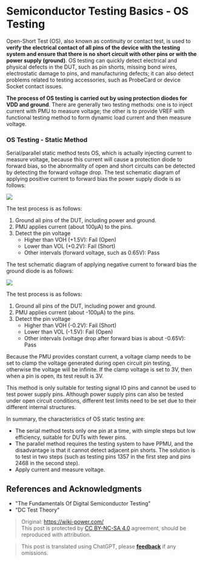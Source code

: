 # Semiconductor Testing Basics - OS Testing

Open-Short Test (OS), also known as continuity or contact test, is used to **verify the electrical contact of all pins of the device with the testing system and ensure that there is no short circuit with other pins or with the power supply (ground)**. OS testing can quickly detect electrical and physical defects in the DUT, such as pin shorts, missing bond wires, electrostatic damage to pins, and manufacturing defects; it can also detect problems related to testing accessories, such as ProbeCard or device Socket contact issues.

**The process of OS testing is carried out by using protection diodes for VDD and ground**. There are generally two testing methods: one is to inject current with PMU to measure voltage; the other is to provide VREF with functional testing method to form dynamic load current and then measure voltage.

### OS Testing - Static Method

Serial/parallel static method tests OS, which is actually injecting current to measure voltage, because this current will cause a protection diode to forward bias, so the abnormality of open and short circuits can be detected by detecting the forward voltage drop. The test schematic diagram of applying positive current to forward bias the power supply diode is as follows:

![](https://f004.backblazeb2.com/file/wiki-media/img/20220805165031.png)

The test process is as follows:

1. Ground all pins of the DUT, including power and ground.
2. PMU applies current (about 100µA) to the pins.
3. Detect the pin voltage
   - Higher than VOH (+1.5V): Fail (Open)
   - Lower than VOL (+0.2V): Fail (Short)
   - Other intervals (forward voltage, such as 0.65V): Pass

The test schematic diagram of applying negative current to forward bias the ground diode is as follows:

![](https://f004.backblazeb2.com/file/wiki-media/img/20220728142155.png)

The test process is as follows:

1. Ground all pins of the DUT, including power and ground.
2. PMU applies current (about -100µA) to the pins.
3. Detect the pin voltage
   - Higher than VOH (-0.2V): Fail (Short)
   - Lower than VOL (-1.5V): Fail (Open)
   - Other intervals (voltage drop after forward bias is about -0.65V): Pass

Because the PMU provides constant current, a voltage clamp needs to be set to clamp the voltage generated during open circuit pin testing, otherwise the voltage will be infinite. If the clamp voltage is set to 3V, then when a pin is open, its test result is 3V.

This method is only suitable for testing signal IO pins and cannot be used to test power supply pins. Although power supply pins can also be tested under open circuit conditions, different test limits need to be set due to their different internal structures.

In summary, the characteristics of OS static testing are:

- The serial method tests only one pin at a time, with simple steps but low efficiency, suitable for DUTs with fewer pins.
- The parallel method requires the testing system to have PPMU, and the disadvantage is that it cannot detect adjacent pin shorts. The solution is to test in two steps (such as testing pins 1357 in the first step and pins 2468 in the second step).
- Apply current and measure voltage.

## References and Acknowledgments

- "The Fundamentals Of Digital Semiconductor Testing"
- "DC Test Theory"

> Original: <https://wiki-power.com/>  
> This post is protected by [CC BY-NC-SA 4.0](https://creativecommons.org/licenses/by/4.0/deed.en) agreement, should be reproduced with attribution.

> This post is translated using ChatGPT, please [**feedback**](https://github.com/linyuxuanlin/Wiki_MkDocs/issues/new) if any omissions.